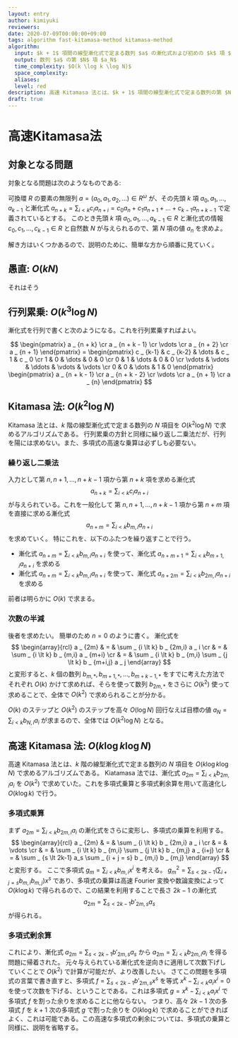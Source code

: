 ```yaml
---
layout: entry
author: kimiyuki
reviewers:
date: 2020-07-09T00:00:00+09:00
tags: algorithm fast-kitamasa-method kitamasa-method
algorithm:
  input: $k + 1$ 項間の線型漸化式で定まる数列 $a$ の漸化式および初めの $k$ 項 $(a_0, a_1, \dots, a _ {k-1})$ および自然数 $N$
  output: 数列 $a$ の第 $N$ 項 $a_N$
  time_complexity: $O(k \log k \log N)$
  space_complexity:
  aliases:
  level: red
description: 高速 Kitamasa 法とは、$k + 1$ 項間の線型漸化式で定まる数列の第 $N$ 項を $O(k \log k \log N)$ で求めるアルゴリズムである。Kitamasa 法とは異なる。
draft: true
---
```


# 高速Kitamasa法

## 対象となる問題

対象となる問題は次のようなものである:

可換環 $R$ の要素の無限列 $a = (a_0, a_1, a_2, \dots) \in R^{\omega}$ が、その先頭 $k$ 項 $a_0, a_1, \dots, a _ {k-1}$ と漸化式 $a _ {n + k} = \sum _ {i \lt k} c_i a _ {n + i} = c_0 a_n + c_1 a _ {n + 1} + \dots + c _ {k-1} a _ {n + k -1}$ で定義されているとする。
このとき先頭 $k$ 項 $a_0, a_1, \dots, a _ {k-1} \in R$ と漸化式の情報 $c_0, c_1, \dots, c _ {k-1} \in R$ と自然数 $N$ が与えられるので、第 $N$ 項の値 $a_n$ を求めよ。

解き方はいくつかあるので、説明のために、簡単な方から順番に見ていく。

## 愚直: $O(kN)$

それはそう

## 行列累乗: $O(k^3 \log N)$

漸化式を行列で書くと次のようになる。これを行列累乗すればよい。

$$ \begin{pmatrix}
    a _ {n + k} \cr
    a _ {n + k - 1} \cr
    \vdots \cr
    a _ {n + 2} \cr
    a _ {n + 1}
\end{pmatrix} = \begin{pmatrix}
    c _ {k-1} & c _ {k-2} & \dots & c _ 1 & c _ 0 \cr
    1 & 0 & \dots & 0 & 0 \cr
    0 & 1 & \dots & 0 & 0 \cr
    \vdots & \vdots & \ddots & \vdots & \vdots \cr
    0 & 0 & \dots & 1 & 0
\end{pmatrix} \begin{pmatrix}
    a _ {n + k - 1} \cr
    a _ {n + k - 2} \cr
    \vdots \cr
    a _ {n + 1} \cr
    a _ {n}
\end{pmatrix} $$

## Kitamasa 法: $O(k^2 \log N)$

Kitamasa 法とは、$k$ 階の線型漸化式で定まる数列の $N$ 項目を $O(k^2 \log N)$ で求めるアルゴリズムである。
行列累乗の方針と同様に繰り返し二乗法だが、行列を陽には求めない。また、多項式の高速な乗算は必ずしも必要ない。

### 繰り返し二乗法

入力として第 $n, n+1, \dots, n+k-1$ 項から第 $n+k$ 項を求める漸化式 $$a _ {n + k} = \sum _ {i \lt k} c_i a _ {n + i}$$ が与えられている。これを一般化して 第 $n, n+1, \dots, n+k-1$ 項から第 $n + m$ 項を直接に求める漸化式 $$a _ {n + m} = \sum _ {i \lt k} b _ {m,i} a _ {n+i}$$ を求めていく。
特にこれを、以下のふたつを繰り返すことで行う。

-   漸化式 $a _ {n + m} = \sum _ {i \lt k} b _ {m,i} a _ {n+i}$ を使って、漸化式 $a _ {n + m + 1} = \sum _ {i \lt k} b _ {m + 1,i} a _ {n+i}$ を求める
-   漸化式 $a _ {n + m} = \sum _ {i \lt k} b _ {m,i} a _ {n+i}$ を使って、漸化式 $a _ {n + 2m} = \sum _ {i \lt k} b _ {2m,i} a _ {n+i}$ を求める

前者は明らかに $O(k)$ で求まる。

### 次数の半減

後者を求めたい。
簡単のため $n = 0$ のように書く。
漸化式を
$$ \begin{array}{rcl}
    a _ {2m} & = & \sum _ {i \lt k} b _ {2m,i} a _ i \cr
             & = & \sum _ {i \lt k} b _ {m,i} a _ {m+i} \cr
             & = & \sum _ {i \lt k} b _ {m,i} \sum _ {j \lt k} b _ {m+i,j} a _ j
\end{array} $$
と変形すると、$k$ 個の数列 $b _ {m,\ast}, b _ {m+1,\ast}, \dots, b _ {m+k-1, \ast}$ をすでに考えた方法でそれぞれ $O(k)$ かけて求めれば、そらを使って数列 $b _ {2m,\ast}$ をさらに $O(k^2)$ 使って求めることで、全体で $O(k^2)$ で求められることが分かる。

$O(k)$ のステップと $O(k^2)$ のステップを高々 $O(\log N)$ 回行なえば目標の値 $a_N = \sum _ {i \lt k} b _ {N,i} a _ i$ が求まるので、全体では $O(k^2 \log N)$ となる。


## 高速 Kitamasa 法: $O(k \log k \log N)$

高速 Kitamasa 法とは、$k$ 階の線型漸化式で定まる数列の $N$ 項目を $O(k \log k \log N)$ で求めるアルゴリズムである。
Kiatamasa 法では、漸化式 $a _ {2m} = \sum _ {i \lt k} b _ {2m,i} a_i$ を $O(k^2)$ で求めていた。これを多項式乗算と多項式剰余算を用いて高速化し $O(k \log k)$ で行う。

### 多項式乗算

まず $a _ {2m} = \sum _ {i \lt k} b _ {2m,i} a_i$ の漸化式をさらに変形し、多項式の乗算を利用する。
$$ \begin{array}{rcl}
    a _ {2m} & = & \sum _ {i \lt k} b _ {2m,i} a _ i \cr
             & = & \vdots \cr
             & = & \sum _ {i \lt k} b _ {m,i} \sum _ {j \lt k} b _ {m,j} a _ {i+j} \cr
             & = & \sum _ {s \lt 2k-1} a_s \sum _ {i + j = s} b _ {m,i} b _ {m,j}
\end{array} $$ と変形する。
ここで多項式 $g_m = \sum _ {i \lt k} b _ {m,i} x^i$ を考える。
$g_m^2 = \sum _ {s \lt 2k-1} \left( \sum _ {i + j = s} b _ {m,i} b _ {m,j} \right) x^s$ であり、多項式の乗算は高速 Fourier 変換や数論変換によって $O(k \log k)$ で得られるので、この結果を利用することで長さ $2k-1$ の漸化式
$$a _ {2m} = \sum _ {s \lt 2k-1} b' _ {2m,s} a_s$$
が得られる。

### 多項式剰余算

これにより、漸化式 $a _ {2m} = \sum _ {s \lt 2k-1} b' _ {2m,s} a_s$ から $a _ {2m} = \sum _ {i \lt k} b _ {2m,i} a_i$ を得る問題に帰着された。
元々与えられている漸化式を逆向きに適用して次数下げしていくことで $O(k^2)$ で計算が可能だが、より改善したい。
さてこの問題を多項式の言葉で書き直すと、多項式 $f = \sum _ {s \lt 2k-1} b' _ {2m,s} x^s$ を等式 $x^k - \sum _ {i \lt k} a_i x^i = 0$ を使って次数を下げる、ということである。これは多項式 $g = x^k - \sum _ {i \lt k} a_i x^i$ で多項式 $f$ を割った余りを求めることに他ならない。
つまり、高々 $2k-1$ 次の多項式 $f$ を $k+1$ 次の多項式 $g$ で割った余りを $O(k \log k)$ で求めることができればよく、これは可能である。この高速な多項式の剰余については、多項式の乗算と同様に、説明を省略する。
